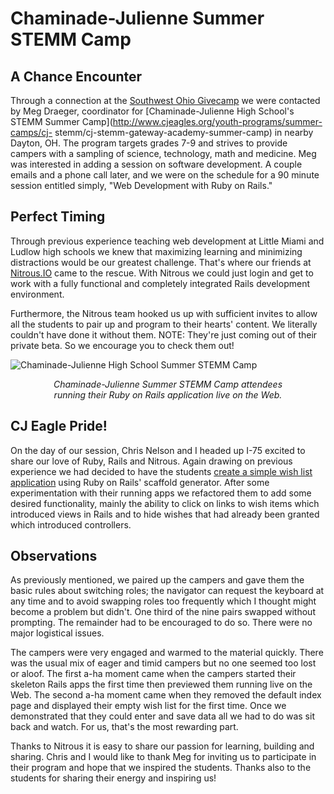 # Chaminade-Julienne Summer STEMM Camp

## A Chance Encounter

Through a connection at the [Southwest Ohio
Givecamp](http://southwestohiogivecamp.org/) we were contacted by Meg
Draeger, coordinator for [Chaminade-Julienne High School's STEMM
Summer Camp](http://www.cjeagles.org/youth-programs/summer-camps/cj-
stemm/cj-stemm-gateway-academy-summer-camp) in nearby Dayton, OH. The
program targets grades 7-9 and strives to provide campers with a
sampling of science, technology, math and medicine. Meg was interested
in adding a session on software development. A couple emails and a
phone call later, and we were on the schedule for a 90 minute session
entitled simply, "Web Development with Ruby on Rails."

## Perfect Timing

Through previous experience teaching web development at Little Miami
and Ludlow high schools we knew that maximizing learning and
minimizing distractions would be our greatest challenge. That's where
our friends at [Nitrous.IO](https://www.nitrous.io/) came to the
rescue. With Nitrous we could just login and get to work with a fully
functional and completely integrated Rails development environment.

Furthermore, the Nitrous team hooked us up with sufficient invites to
allow all the students to pair up and program to their hearts'
content. We literally couldn't have done it without them. NOTE:
They're just coming out of their private beta. So we encourage you to
check them out!

![Chaminade-Julienne High School Summer STEMM Camp](http://gaslight.github.io/posts/assets/images/2013-06-20-cjhs-stemm-camp.png)
<p><center><em>Chaminade-Julienne Summer STEMM Camp attendees<br />running their Ruby on Rails application live on the Web.</em></center></p>

## CJ Eagle Pride!

On the day of our session, Chris Nelson and I headed up I-75 excited
to share our love of Ruby, Rails and Nitrous. Again drawing on
previous experience we had decided to have the students [create a
simple wish list application](https://gist.github.com/agilous/5788933)
using Ruby on Rails' scaffold generator. After some experimentation
with their running apps we refactored them to add some desired
functionality, mainly the ability to click on links to wish items
which introduced views in Rails and to hide wishes that had already
been granted which introduced controllers.

## Observations

As previously mentioned, we paired up the campers and gave them the
basic rules about switching roles; the navigator can request the
keyboard at any time and to avoid swapping roles too frequently which
I thought might become a problem but didn't. One third of the nine
pairs swapped without prompting. The remainder had to be encouraged to
do so. There were no major logistical issues.

The campers were very engaged and warmed to the material quickly.
There was the usual mix of eager and timid campers but no one seemed
too lost or aloof. The first a-ha moment came when the campers started
their skeleton Rails apps the first time then previewed them running
live on the Web. The second a-ha moment came when they removed the
default index page and displayed their empty wish list for the first
time. Once we demonstrated that they could enter and save data all we
had to do was sit back and watch. For us, that's the most rewarding
part.

Thanks to Nitrous it is easy to share our passion for learning,
building and sharing. Chris and I would like to thank Meg for inviting
us to participate in their program and hope that we inspired the
students. Thanks also to the students for sharing their energy and
inspiring us!
